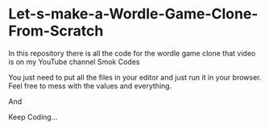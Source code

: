 # Let-s-make-a-Wordle-Game-Clone-From-Scratch
In this repository there is all the code for the wordle game clone that video is on my YouTube channel Smok Codes 

You just need to put all the files in your editor and just run it in your browser.
Feel free to mess with the values and everything.

And

Keep Coding...
